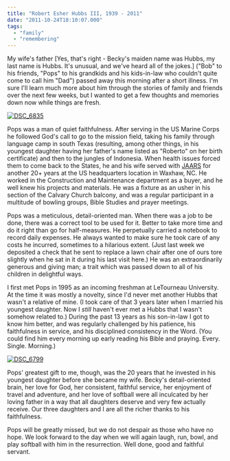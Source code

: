 ```yaml
---
title: "Robert Esher Hubbs III, 1939 - 2011"
date: "2011-10-24T18:10:07.000"
tags: 
  - "family"
  - "remembering"
---
```


My wife's father \[Yes, that's right - Becky's maiden name was Hubbs, my last name is Hubbs. It's unusual, and we've heard all of the jokes.\] ("Bob" to his friends, "Pops" to his grandkids and his kids-in-law who couldn't quite come to call him "Dad") passed away this morning after a short illness. I'm sure I'll learn much more about him through the stories of family and friends over the next few weeks, but I wanted to get a few thoughts and memories down now while things are fresh.

[![](http://chrishubbs.com/wordpress/wp-content/uploads/2011/10/DSC_6835-1024x680.jpg "DSC_6835")](http://chrishubbs.com/wordpress/wp-content/uploads/2011/10/DSC_6835.jpg)

Pops was a man of quiet faithfulness. After serving in the US Marine Corps he followed God's call to go to the mission field, taking his family through language camp in south Texas (resulting, among other things, in his youngest daughter having her father's name listed as "Roberto" on her birth certificate) and then to the jungles of Indonesia. When health issues forced them to come back to the States, he and his wife served with [JAARS](http://www.jaars.org/) for another 20+ years at the US headquarters location in Waxhaw, NC. He worked in the Construction and Maintenance department as a buyer, and he well knew his projects and materials. He was a fixture as an usher in his section of the Calvary Church balcony, and was a regular participant in a multitude of bowling groups, Bible Studies and prayer meetings.

Pops was a meticulous, detail-oriented man. When there was a job to be done, there was a correct tool to be used for it. Better to take more time and do it right than go for half-measures. He perpetually carried a notebook to record daily expenses. He always wanted to make sure he took care of any costs he incurred, sometimes to a hilarious extent. (Just last week we deposited a check that he sent to replace a lawn chair after one of ours tore slightly when he sat in it during his last visit here.) He was an extraordinarily generous and giving man; a trait which was passed down to all of his children in delightful ways.

I first met Pops in 1995 as an incoming freshman at LeTourneau University. At the time it was mostly a novelty, since I'd never met another Hubbs that wasn't a relative of mine. (I took care of that 3 years later when I married his youngest daughter. Now I _still_ haven't ever met a Hubbs that I wasn't somehow related to.) During the past 13 years as his son-in-law I got to know him better, and was regularly challenged by his patience, his faithfulness in service, and his disciplined consistency in the Word. (You could find him every morning up early reading his Bible and praying. Every. Single. Morning.)

[![](http://chrishubbs.com/wordpress/wp-content/uploads/2011/10/DSC_6799-1024x680.jpg "DSC_6799")](http://chrishubbs.com/wordpress/wp-content/uploads/2011/10/DSC_6799.jpg)

Pops' greatest gift to me, though, was the 20 years that he invested in his youngest daughter before she became my wife. Becky's detail-oriented brain, her love for God, her consistent, faithful service, her enjoyment of travel and adventure, and her love of softball were all inculcated by her loving father in a way that all daughters deserve and very few actually receive. Our three daughters and I are all the richer thanks to his faithfulness.

Pops will be greatly missed, but we do not despair as those who have no hope. We look forward to the day when we will again laugh, run, bowl, and play softball with him in the resurrection. Well done, good and faithful servant.
